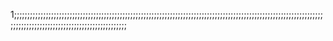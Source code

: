 1;;;;;;;;;;;;;;;;;;;;;;;;;;;;;;;;;;;;;;;;;;;;;;;;;;;;;;;;;;;;;;;;;;;;;;;;;;;;;;;;;;;;;;;;;;;;;;;;;;;;;;;;;;;;;;;;;;;;;;;;;;;;;;;;;;;;;;;;;;;;;;;;;;;;;;;;;;;;;;;;;
